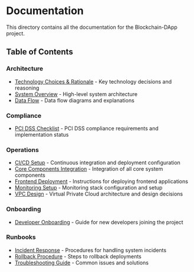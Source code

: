 # Documentation

This directory contains all the documentation for the Blockchain-DApp project.

## Table of Contents

### Architecture
- [Technology Choices & Rationale](architecture/technology-choices.md) - Key technology decisions and reasoning
- [System Overview](architecture/system-overview.md) - High-level system architecture
- [Data Flow](architecture/data-flow.md) - Data flow diagrams and explanations

### Compliance
- [PCI DSS Checklist](compliance/pci-dss-checklist.md) - PCI DSS compliance requirements and implementation status

### Operations
- [CI/CD Setup](ci-cd-setup.md) - Continuous integration and deployment configuration
- [Core Components Integration](core-components-integration.md) - Integration of all core system components
- [Frontend Deployment](frontend-deployment.md) - Instructions for deploying frontend applications
- [Monitoring Setup](monitoring-setup.md) - Monitoring stack configuration and setup
- [VPC Design](vpc-design.md) - Virtual Private Cloud architecture and design decisions

### Onboarding
- [Developer Onboarding](onboarding/developer-onboarding.md) - Guide for new developers joining the project

### Runbooks
- [Incident Response](runbooks/incident-response.md) - Procedures for handling system incidents
- [Rollback Procedure](runbooks/rollback-procedure.md) - Steps to rollback deployments
- [Troubleshooting Guide](runbooks/troubleshooting-guide.md) - Common issues and solutions